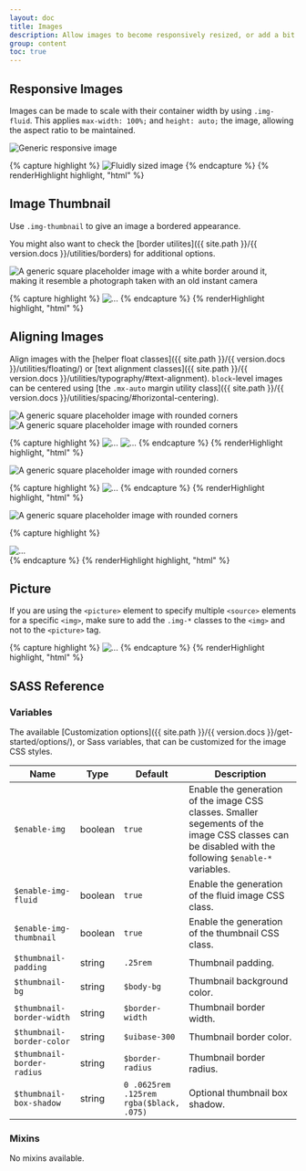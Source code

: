 ```yaml
---
layout: doc
title: Images
description: Allow images to become responsively resized, or add a bit of style to them.
group: content
toc: true
---
```


## Responsive Images

Images can be made to scale with their container width by using `.img-fluid`. This applies `max-width: 100%;` and `height: auto;` the image, allowing the aspect ratio to be maintained.

<div class="cf-example">
  <img data-src="holder.js/100px250" class="img-fluid" alt="Generic responsive image">
</div>

{% capture highlight %}
<img src="..." class="img-fluid" alt="Fluidly sized image">
{% endcapture %}
{% renderHighlight highlight, "html" %}

## Image Thumbnail

Use `.img-thumbnail` to give an image a bordered appearance.

You might also want to check the [border utilites]({{ site.path }}/{{ version.docs }}/utilities/borders) for additional options.

<div class="cf-example">
  <img data-src="holder.js/200x200" class="img-thumbnail" alt="A generic square placeholder image with a white border around it, making it resemble a photograph taken with an old instant camera">
</div>

{% capture highlight %}
<img src="..." alt="..." class="img-thumbnail">
{% endcapture %}
{% renderHighlight highlight, "html" %}

## Aligning Images

Align images with the [helper float classes]({{ site.path }}/{{ version.docs }}/utilities/floating/) or [text alignment classes]({{ site.path }}/{{ version.docs }}/utilities/typography/#text-alignment). `block`-level images can be centered using [the `.mx-auto` margin utility class]({{ site.path }}/{{ version.docs }}/utilities/spacing/#horizontal-centering).

<div class="cf-example clearfix">
  <img data-src="holder.js/200x200" class="radius float-start" alt="A generic square placeholder image with rounded corners">
  <img data-src="holder.js/200x200" class="radius float-end" alt="A generic square placeholder image with rounded corners">
</div>

{% capture highlight %}
<img src="..." class="radius float-start" alt="...">
<img src="..." class="radius float-end" alt="...">
{% endcapture %}
{% renderHighlight highlight, "html" %}

<div class="cf-example clearfix">
  <img data-src="holder.js/200x200" class="radius mx-auto d-block" alt="A generic square placeholder image with rounded corners">
</div>

{% capture highlight %}
<img src="..." class="radius mx-auto d-block" alt="...">
{% endcapture %}
{% renderHighlight highlight, "html" %}

<div class="cf-example clearfix">
  <div class="text-center">
    <img data-src="holder.js/200x200" class="radius" alt="A generic square placeholder image with rounded corners">
  </div>
</div>

{% capture highlight %}
<div class="text-center">
  <img src="..." class="radius" alt="...">
</div>
{% endcapture %}
{% renderHighlight highlight, "html" %}

## Picture

If you are using the `<picture>` element to specify multiple `<source>` elements for a specific `<img>`, make sure to add the `.img-*` classes to the `<img>` and not to the `<picture>` tag.

{% capture highlight %}
​<picture>
  <source srcset="..." type="image/svg+xml">
  <img src="..."  class="img-fluid img-thumbnail" alt="...">
</picture>
{% endcapture %}
{% renderHighlight highlight, "html" %}

## SASS Reference

### Variables

The available [Customization options]({{ site.path }}/{{ version.docs }}/get-started/options/), or Sass variables, that can be customized for the image CSS styles.

<div class="table-scroll">
  <table class="table table-bordered table-striped">
    <thead>
      <tr>
        <th style="width: 100px;">Name</th>
        <th style="width: 50px;">Type</th>
        <th style="width: 50px;">Default</th>
        <th>Description</th>
      </tr>
    </thead>
    <tbody>
      <tr>
        <td><code>$enable-img</code></td>
        <td>boolean</td>
        <td><code>true</code></td>
        <td>
          Enable the generation of the image CSS classes.
          Smaller segements of the image CSS classes can be disabled with the following <code>$enable-*</code> variables.
        </td>
      </tr>
      <tr>
        <td><code>$enable-img-fluid</code></td>
        <td>boolean</td>
        <td><code>true</code></td>
        <td>
          Enable the generation of the fluid image CSS class.
        </td>
      </tr>
      <tr>
        <td><code>$enable-img-thumbnail</code></td>
        <td>boolean</td>
        <td><code>true</code></td>
        <td>
          Enable the generation of the thumbnail CSS class.
        </td>
      </tr>
      <tr>
        <td><code>$thumbnail-padding</code></td>
        <td>string</td>
        <td><code>.25rem</code></td>
        <td>
          Thumbnail padding.
        </td>
      </tr>
      <tr>
        <td><code>$thumbnail-bg</code></td>
        <td>string</td>
        <td><code>$body-bg</code></td>
        <td>
          Thumbnail background color.
        </td>
      </tr>
      <tr>
        <td><code>$thumbnail-border-width</code></td>
        <td>string</td>
        <td><code>$border-width</code></td>
        <td>
          Thumbnail border width.
        </td>
      </tr>
      <tr>
        <td><code>$thumbnail-border-color</code></td>
        <td>string</td>
        <td><code>$uibase-300</code></td>
        <td>
          Thumbnail border color.
        </td>
      </tr>
      <tr>
        <td><code>$thumbnail-border-radius</code></td>
        <td>string</td>
        <td><code>$border-radius</code></td>
        <td>
          Thumbnail border radius.
        </td>
      </tr>
      <tr>
        <td><code>$thumbnail-box-shadow</code></td>
        <td>string</td>
        <td><code>0 .0625rem .125rem rgba($black, .075)</code></td>
        <td>
          Optional thumbnail box shadow.
        </td>
      </tr>
    </tbody>
  </table>
</div>

### Mixins

No mixins available.
